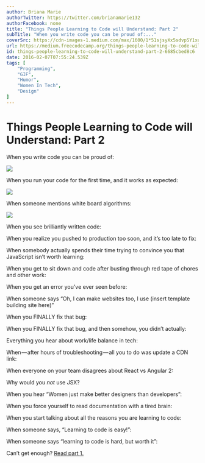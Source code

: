 ```yaml
---
author: Briana Marie
authorTwitter: https://twitter.com/brianamarie132
authorFacebook: none
title: "Things People Learning to Code will Understand: Part 2"
subTitle: "When you write code you can be proud of:..."
coverSrc: https://cdn-images-1.medium.com/max/1600/1*51sjsyXx5sdvpSY1xuZQnQ.gif
url: https://medium.freecodecamp.org/things-people-learning-to-code-will-understand-part-2-6685cbed8c6
id: things-people-learning-to-code-will-understand-part-2-6685cbed8c6
date: 2016-02-07T07:55:24.539Z
tags: [
	"Programming",
	"GIF",
	"Humor",
	"Women In Tech",
	"Design"
]
---
```

# Things People Learning to Code will Understand: Part 2

When you write code you can be proud of:







![](https://cdn-images-1.medium.com/max/1600/1*51sjsyXx5sdvpSY1xuZQnQ.gif)








When you run your code for the first time, and it works as expected:







![](https://cdn-images-1.medium.com/max/1600/1*AdMNtj1pZ2aoSZFpNUCnug.gif)








When someone mentions white board algorithms:







![](https://cdn-images-1.medium.com/max/1600/1*j8_AmX6lbwHXQGnQgxgmkQ.gif)








When you see brilliantly written code:














When you realize you pushed to production too soon, and it’s too late to fix:














When somebody actually spends their time trying to convince you that JavaScript isn’t worth learning:














When you get to sit down and code after busting through red tape of chores and other work:














When you get an error you’ve ever seen before:














When someone says “Oh, I can make websites too, I use (insert template building site here)”














When you FINALLY fix that bug:














When you FINALLY fix that bug, and then somehow, you didn’t actually:














Everything you hear about work/life balance in tech:














When — after hours of troubleshooting — all you to do was update a CDN link:














When everyone on your team disagrees about React vs Angular 2:














Why would you _not_ use JSX?














When you hear “Women just make better designers than developers”:














When you force yourself to read documentation with a tired brain:














When you start talking about all the reasons you are learning to code:














When someone says, “Learning to code is easy!”:














When someone says “learning to code is hard, but worth it”:














Can’t get enough? [Read part 1.](https://medium.freecodecamp.com/things-everyone-who-s-learning-to-code-will-understand-d289658ad263)








